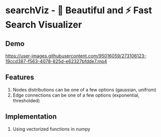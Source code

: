 # searchViz - 🌹 Beautiful and ⚡️ Fast Search Visualizer

## Demo
https://user-images.githubusercontent.com/95016059/273106123-19ccd387-f563-4078-825d-e62327bfdde7.mp4

## Features

1. Nodes distributions can be one of a few options (gaussian, unifrom)
2. Edge connections can be one of a few options (exponential, thresholded)

## Implementation

1. Using vectorized functions in numpy
